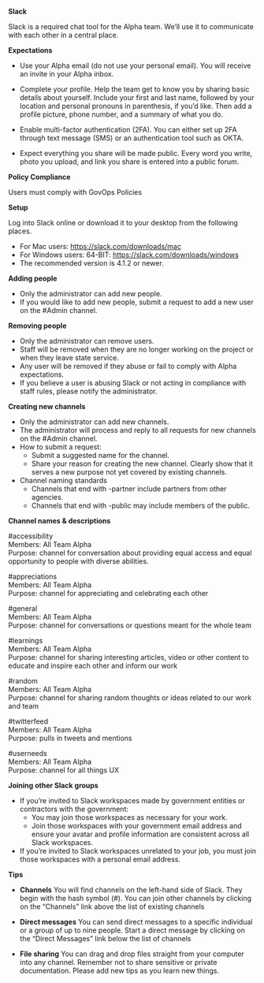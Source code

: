 **Slack** 

Slack is a required chat tool for the Alpha team. We’ll use it to communicate with each other in a central place. 

**Expectations**

* Use your Alpha email (do not use your personal email). You will receive an invite in your Alpha inbox.

* Complete your profile. Help the team get to know you by sharing basic details about yourself. Include your first and last name, followed by your location and personal pronouns in parenthesis, if you’d like. Then add a profile picture, phone number, and a summary of what you do.

* Enable multi-factor authentication (2FA). You can either set up 2FA through text message (SMS) or an authentication tool such as OKTA.
 
* Expect everything you share will be made public. Every word you write, photo you upload, and link you share is entered into a public forum.

**Policy Compliance**

Users must comply with GovOps Policies

**Setup**

Log into Slack online or download it to your desktop from the following places. 
* For Mac users: https://slack.com/downloads/mac     
* For Windows users: 64-BIT: https://slack.com/downloads/windows
* The recommended version is 4.1.2 or newer.

**Adding people**

* Only the administrator can add new people.
* If you would like to add new people, submit a request to add a new user on the #Admin channel. 

**Removing people**

* Only the administrator can remove users.
* Staff will be removed when they are no longer working on the project or when they leave state service.
* Any user will be removed if they abuse or fail to comply with Alpha expectations. 
* If you believe a user is abusing Slack or not acting in compliance with staff rules, please notify the administrator.

**Creating new channels**

* Only the administrator can add new channels.
* The administrator will process and reply to all requests for new channels on the #Admin channel.
* How to submit a request: 
  * Submit a suggested name for the channel. 
  * Share your reason for creating the new channel. Clearly show that it serves a new purpose not yet covered by existing channels.
* Channel naming standards
  * Channels that end with -partner include partners from other agencies.
  * Channels that end with -public may include members of the public.

**Channel names & descriptions**

#accessibility\
Members: All Team Alpha\
Purpose: channel for conversation about providing equal access and equal opportunity to people with diverse abilities.
 
#appreciations\
Members: All Team Alpha\
Purpose: channel for appreciating and celebrating each other 

#general\
Members: All Team Alpha\
Purpose: channel for conversations or questions meant for the whole team

#learnings\
Members: All Team Alpha\
Purpose: channel for sharing interesting articles, video or other content to educate and inspire each other and inform our work

#random\
Members: All Team Alpha\
Purpose: channel for sharing random thoughts or ideas related to our work and team

#twitterfeed\
Members: All Team Alpha\
Purpose: pulls in tweets and mentions

#userneeds\
Members: All Team Alpha\
Purpose: channel for all things UX

**Joining other Slack groups**

* If you’re invited to Slack workspaces made by government entities or contractors with the government:
  * You may join those workspaces as necessary for your work. 
  * Join those workspaces with your government email address and ensure your avatar and profile information are consistent across all Slack workspaces. 
* If you’re invited to Slack workspaces unrelated to your job, you must join those workspaces with a personal email address.

**Tips**

* **Channels** 
You will find channels on the left-hand side of Slack. They begin with the hash symbol (#). You can join other channels by clicking on the “Channels” link above the list of existing channels

* **Direct messages**
You can send direct messages to a specific individual or a group of up to nine people. Start a direct message by clicking on the “Direct Messages” link below the list of channels
 
* **File sharing**
You can drag and drop files straight from your computer into any channel. Remember not to share sensitive or private documentation.
Please add new tips as you learn new things.
